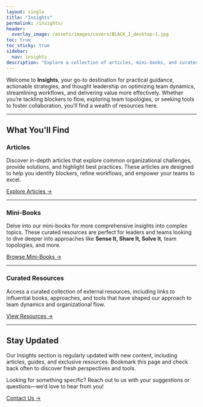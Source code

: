 ```yaml
---
layout: single
title: "Insights"
permalink: /insights/
header: 
  overlay_image: /assets/images/covers/BLACK_I_desktop-1.jpg
toc: true
toc_sticky: true
sidebar:
  nav: insights
description: "Explore a collection of articles, mini-books, and curated resources to help your organization optimize workflows, improve team dynamics, and achieve faster value delivery."
---
```


Welcome to **Insights**, your go-to destination for practical guidance, actionable strategies, and thought leadership on optimizing team dynamics, streamlining workflows, and delivering value more effectively. Whether you’re tackling blockers to flow, exploring team topologies, or seeking tools to foster collaboration, you’ll find a wealth of resources here.

---

## What You'll Find

### Articles

Discover in-depth articles that explore common organizational challenges, provide solutions, and highlight best practices. These articles are designed to help you identify blockers, refine workflows, and empower your teams to excel.

[Explore Articles →](/insights/articles/)

---

### Mini-Books

Delve into our mini-books for more comprehensive insights into complex topics. These curated resources are perfect for leaders and teams looking to dive deeper into approaches like **Sense It, Share It, Solve It**, team topologies, and more.

[Browse Mini-Books →](/insights/mini-books/)

---

### Curated Resources

Access a curated collection of external resources, including links to influential books, approaches, and tools that have shaped our approach to team dynamics and organizational flow.

[View Resources →](/insights/resources/)

---

## Stay Updated

Our Insights section is regularly updated with new content, including articles, guides, and exclusive resources. Bookmark this page and check back often to discover fresh perspectives and tools.

Looking for something specific? Reach out to us with your suggestions or questions—we’d love to hear from you!

[Contact Us →](/contact/)
